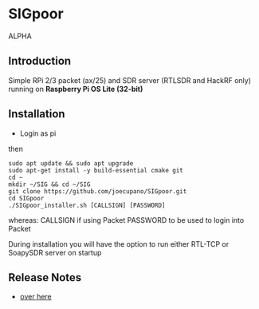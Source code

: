 # SIGpoor

ALPHA

## Introduction

Simple RPi 2/3 packet (ax/25) and SDR server (RTLSDR and HackRF only) running on **Raspberry Pi OS Lite (32-bit)**

## Installation

- Login as pi 

then 

```
sudo apt update && sudo apt upgrade
sudo apt-get install -y build-essential cmake git
cd ~
mkdir ~/SIG && cd ~/SIG
git clone https://github.com/joecupano/SIGpoor.git
cd SIGpoor
./SIGpoor_installer.sh [CALLSIGN] [PASSWORD] 
```

 whereas:
            CALLSIGN if using Packet
            PASSWORD to be used to login into Packet


During installation you will have the option to run either RTL-TCP or SoapySDR server on startup 

## Release Notes
* [over here](RELEASE_NOTES.md)
